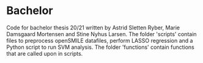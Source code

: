 # Bachelor
Code for bachelor thesis 20/21 written by Astrid Sletten Ryber, Marie Damsgaard Mortensen and Stine Nyhus Larsen. The folder 'scripts' contain files to preprocess openSMILE datafiles, perform LASSO regression and a Python script to run SVM analysis. The folder 'functions' contain functions that are called upon in scripts.  
